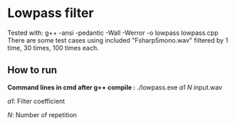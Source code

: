 # Lowpass filter

Tested with: g++ -ansi -pedantic -Wall -Werror -o lowpass lowpass.cpp
There are some test cases using included "Fsharp5mono.wav"
filtered by 1 time, 30 times, 100 times each. 

## How to run

**Command lines in cmd after g++ compile :** 
./lowpass.exe *a1* *N* input.wav

*a1*: Filter coefficient

*N*: Number of repetition





